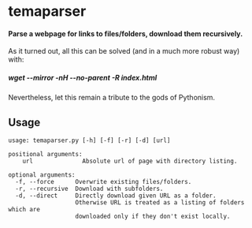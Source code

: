 temaparser
==========
#### Parse a webpage for links to files/folders, download them recursively.
As it turned out, all this can be solved (and in a much more robust way) with:

##### *wget --mirror -nH --no-parent -R index.html*

Nevertheless, let this remain a tribute to the gods of Pythonism.

Usage
----------
    usage: temaparser.py [-h] [-f] [-r] [-d] [url]
    
    positional arguments:
        url              Absolute url of page with directory listing.
    
    optional arguments:
      -f, --force      Overwrite existing files/folders.
      -r, --recursive  Download with subfolders.
      -d, --direct     Directly download given URL as a folder. 
                       Otherwise URL is treated as a listing of folders which are 
                       downloaded only if they don't exist locally.
